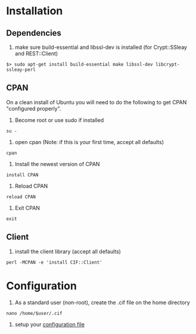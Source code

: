 # Installation #
## Dependencies ##
  1. make sure build-essential and libssl-dev is installed (for Crypt::SSleay and REST::Client)
```
$> sudo apt-get install build-essential make libssl-dev libcrypt-ssleay-perl
```

## CPAN ##
On a clean install of Ubuntu you will need to do the following to get CPAN "configured properly".

  1. Become root or use sudo if installed
```
su -
```
  1. open cpan (Note: if this is your first time, accept all defaults)
```
cpan
```
  1. Install the newest version of CPAN
```
install CPAN
```
  1. Reload CPAN
```
reload CPAN
```
  1. Exit CPAN
```
exit
```

## Client ##
  1. install the client library (accept all defaults)
```
perl -MCPAN -e 'install CIF::Client'
```

# Configuration #
  1. As a standard user (non-root), create the .cif file on the home directory
```
nano /home/$user/.cif
```
  1. setup your [configuration file](GlobalConfigurationFile.md)